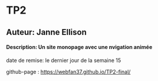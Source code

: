 # TP2

## Auteur: Janne Ellison

#### Description: Un site monopage avec une nvigation animée

date de remise: le dernier jour de la semaine 15

github-page : https://webfan37.github.io/TP2-final/
